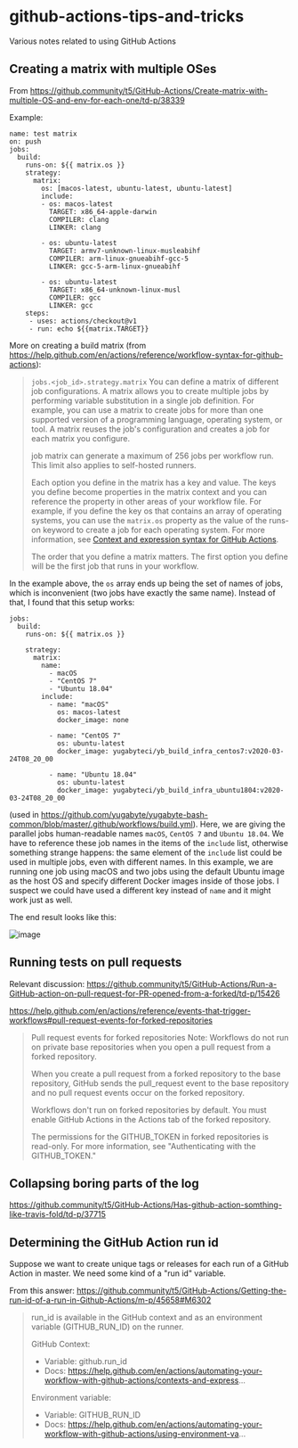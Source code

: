 # github-actions-tips-and-tricks
Various notes related to using GitHub Actions

## Creating a matrix with multiple OSes

From https://github.community/t5/GitHub-Actions/Create-matrix-with-multiple-OS-and-env-for-each-one/td-p/38339

Example:
```
name: test matrix 
on: push
jobs:
  build:
    runs-on: ${{ matrix.os }}
    strategy:
      matrix:
        os: [macos-latest, ubuntu-latest, ubuntu-latest]
        include: 
        - os: macos-latest
          TARGET: x86_64-apple-darwin
          COMPILER: clang
          LINKER: clang       

        - os: ubuntu-latest
          TARGET: armv7-unknown-linux-musleabihf
          COMPILER: arm-linux-gnueabihf-gcc-5
          LINKER: gcc-5-arm-linux-gnueabihf       

        - os: ubuntu-latest
          TARGET: x86_64-unknown-linux-musl
          COMPILER: gcc
          LINKER: gcc
    steps:
     - uses: actions/checkout@v1
     - run: echo ${{matrix.TARGET}}
```

More on creating a build matrix (from https://help.github.com/en/actions/reference/workflow-syntax-for-github-actions):

> `jobs.<job_id>.strategy.matrix`
> You can define a matrix of different job configurations. A matrix allows you to create multiple jobs by performing variable substitution in a single job definition. For example, you can use a matrix to create jobs for more than one supported version of a programming language, operating system, or tool. A matrix reuses the job's configuration and creates a job for each matrix you configure.
>
> job matrix can generate a maximum of 256 jobs per workflow run. This limit also applies to self-hosted runners.
>
> Each option you define in the matrix has a key and value. The keys you define become properties in the matrix context and you can reference the property in other areas of your workflow file. For example, if you define the key os that contains an array of operating systems, you can use the `matrix.os` property as the value of the runs-on keyword to create a job for each operating system. For more information, see [Context and expression syntax for GitHub Actions](https://help.github.com/en/actions/reference/context-and-expression-syntax-for-github-actions).
>
> The order that you define a matrix matters. The first option you define will be the first job that runs in your workflow.

In the example above, the `os` array ends up being the set of names of jobs, which is inconvenient (two jobs have exactly the same name). Instead of that, I found that this setup works:

```
jobs:
  build:
    runs-on: ${{ matrix.os }}

    strategy:
      matrix:
        name:
          - macOS
          - "CentOS 7"
          - "Ubuntu 18.04"
        include:
          - name: "macOS"
            os: macos-latest
            docker_image: none

          - name: "CentOS 7"
            os: ubuntu-latest
            docker_image: yugabyteci/yb_build_infra_centos7:v2020-03-24T08_20_00

          - name: "Ubuntu 18.04"
            os: ubuntu-latest
            docker_image: yugabyteci/yb_build_infra_ubuntu1804:v2020-03-24T08_20_00
```
(used in https://github.com/yugabyte/yugabyte-bash-common/blob/master/.github/workflows/build.yml). Here, we are giving the parallel jobs human-readable names `macOS`, `CentOS 7` and `Ubuntu 18.04`. We have to reference these job names in the items of the `include` list, otherwise something strange happens: the same element of the `include` list could be used in multiple jobs, even with different names. In this example, we are running one job using macOS and two jobs using the default Ubuntu image as the host OS and specify different Docker images inside of those jobs. I suspect we could have used a different key instead of `name` and it might work just as well.

The end result looks like this:

![image](https://user-images.githubusercontent.com/552936/77607025-5b2db400-6ed6-11ea-8905-affe9299b496.png)

## Running tests on pull requests

Relevant discussion: https://github.community/t5/GitHub-Actions/Run-a-GitHub-action-on-pull-request-for-PR-opened-from-a-forked/td-p/15426

https://help.github.com/en/actions/reference/events-that-trigger-workflows#pull-request-events-for-forked-repositories

> Pull request events for forked repositories
> Note: Workflows do not run on private base repositories when you open a pull request from a forked repository.
>
> When you create a pull request from a forked repository to the base repository, GitHub sends the pull_request event to the base repository and no pull request events occur on the forked repository.
>
> Workflows don't run on forked repositories by default. You must enable GitHub Actions in the Actions tab of the forked repository.
>
> The permissions for the GITHUB_TOKEN in forked repositories is read-only. For more information, see "Authenticating with the GITHUB_TOKEN."

## Collapsing boring parts of the log

https://github.community/t5/GitHub-Actions/Has-github-action-somthing-like-travis-fold/td-p/37715

## Determining the GitHub Action run id

Suppose we want to create unique tags or releases for each run of a GitHub Action in master. We need some kind of a "run id" variable.

From this answer: https://github.community/t5/GitHub-Actions/Getting-the-run-id-of-a-run-in-Github-Actions/m-p/45658#M6302

> run_id is available in the GitHub context and as an environment variable (GITHUB_RUN_ID) on the runner.
>
> GitHub Context: 
> - Variable: github.run_id
> - Docs: https://help.github.com/en/actions/automating-your-workflow-with-github-actions/contexts-and-express...
>
> Environment variable: 
> - Variable: GITHUB_RUN_ID
> - Docs: https://help.github.com/en/actions/automating-your-workflow-with-github-actions/using-environment-va...
